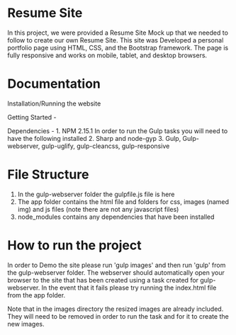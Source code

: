 # Resume Site

In this project, we were provided a Resume Site Mock up that we needed to follow to create our own Resume Site. This site was Developed a personal portfolio page using HTML, CSS, and the Bootstrap framework. The page is fully responsive and works on mobile, tablet, and desktop browsers.

# Documentation

Installation/Running the website

Getting Started -

Dependencies -
	1. NPM 2.15.1
	In order to run the Gulp tasks you will need to have the following installed 
	2. Sharp and node-gyp 
	3. Gulp, Gulp-webserver, gulp-uglify, gulp-cleancss, gulp-responsive

# File Structure

1. In the gulp-webserver folder the gulpfile.js file is here
2. The app folder contains the html file and folders for css, images (named img) and js files (note there are not any javascript files)
3. node_modules contains any dependencies that have been installed

# How to run the project
In order to Demo the site please run 'gulp images' and then run 'gulp' from the gulp-webserver folder. The webserver should automatically open your browser to the site that has been created using a task created for gulp-webserver. In the event that it fails please try running the index.html file from the app folder.

Note that in the images directory the resized images are already included. They will need to be removed in order to run the task and for it to create the new images.


